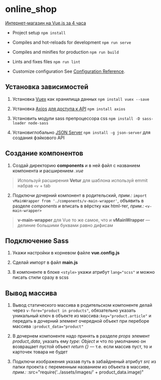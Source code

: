 # online_shop
[Интернет-магазин на Vue.js за 4 часа](https://www.youtube.com/playlist?list=PLb6TvuNosCJW_N3wqAUYsp7DvUzfyvbvB)

- Project setup ``npm install``

- Compiles and hot-reloads for development ``npm run serve``

- Compiles and minifies for production ``npm run build``

- Lints and fixes files ``npm run lint``

- Customize configuration See [Configuration Reference](https://cli.vuejs.org/config/).

## Установка зависимостей

1. Установка [Vuex](https://vuex.vuejs.org/ru/installation.html) как хранилища данных ``npm install vuex --save``

2. Установка [Axios](https://github.com/axios/axios) [для доступа к API](https://ru.vuejs.org/v2/cookbook/using-axios-to-consume-apis.html)  ``npm install axios``

3. Установить модули sass препроцессора css ``npm install -D sass-loader node-sass``

4. Установиглобально [JSON Server](https://github.com/typicode/json-server) ``npm install -g json-server`` для создания фэйкового API

## Создание компонентов

1. Создай директорию **components** и в ней файл с названием компонента и расширением *.vue*

> Используй расширения **Vetur** для шаблона используй emmit набрав ``<v`` + tab

2. Подключи дочерний компонент в родительский, *прим.:* ``import vMainWrapper from './components/v-main-wrapper'``, объявить в разделе *components* и вписать в вёрстку как html-тег, *прим.:* ``<v-main-wrapper>``

> **v-main-wrapper** для Vue то же самое, что и **vMainWrapper** — делиние большими буквами равно дифисам

## Подключение Sass

1. Укажи настройки в корневом файле **vue.config.js**

2. Сделай импорт в файл **main.js**

3. В компоненте в блоке ``<style>`` укажи атрибут ``lang="scss"`` и можно писать стили сразу в scss

## Вывод массива

1. Вывод статического массива в родительском компоненте делай через ``v-fore="product in products"``, обязательно указать уникальный ключ в объекте из массива``:key="product.article"`` и передать в дочерний элемент очередной объект при переборе массива ``:product_data="product"``

2. В дочернем компоненте надо принять в разделе *props* элемент *product_data*, указать ему *type: Object* и что по умолчанию он возвращает пустой объект *return {}* — т.е. если массив пуст, то и карточек товара не будет

3. Подключи изображения указав путь в забайдненый атрибут *src* из папки проекта с переменным названием из объекта в массиве, *прим.:* :src="require('../assets/images/' + product_data.image)"
